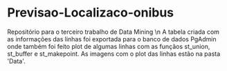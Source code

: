 # Previsao-Localizaco-onibus

Repositório para o terceiro trabalho de Data Mining \n A tabela criada com as informações das linhas foi exportada para o banco de dados PgAdmin onde também foi feito plot de algumas linhas com as funçãos st_union, st_buffer e st_makepoint.
As imagens com o plot das linhas estão na pasta 'Data'.
